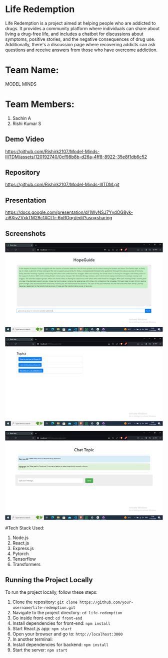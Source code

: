 # Life Redemption

Life Redemption is a project aimed at helping people who are addicted to drugs. It provides a community platform where individuals can share about living a drug-free life, and includes a chatbot for discussions about symptoms, positive stories, and the negative consequences of drug use. Additionally, there's a discussion page where recovering addicts can ask questions and receive answers from those who have overcome addiction.

# Team Name:
MODEL MINDS

# Team Members:
1. Sachin A
2. Rishi Kumar S

## Demo Video

https://github.com/Rishirk2107/Model-Minds-IIITDM/assets/120192740/0cf98b8b-d26a-4ff8-8922-35e8f1db6c52


## Repository

https://github.com/Rishirk2107/Model-Minds-IIITDM.git

## Presentation

https://docs.google.com/presentation/d/1WvNSJ7YydOG8yk-zi8XivZVxkTM28c1ACtTr-6pROqg/edit?usp=sharing

## Screenshots

![Screenshot](Screenshots/Screenshot-1.png)

![Screenshot](Screenshots/Screenshot-2.png)

![Screenshot](Screenshots/Screenshot-3.png)


#Tech Stack Used:
1. Node.js
2. React.js
3. Express.js
4. Pytorch
5. Tensorflow
6. Transformers

## Running the Project Locally
To run the project locally, follow these steps:

1. Clone the repository: `git clone https://github.com/your-username/life-redemption.git`
2. Navigate to the project directory: `cd life-redemption`
3. Go inside front-end: `cd front-end`
4. Install dependencies for front-end: `npm install`
5. Start React.js app: `npm start`
6. Open your browser and go to: `http://localhost:3000`
7. In another terminal:
8. Install dependencies for backend: `npm install`
9. Start the server: `npm start`

